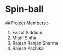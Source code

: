 # Spin-ball
##Project Members :-
  1. Faizal Siddiqui
  2. Mitali Sinha
  3. Rajesh Ranjan Sharma
  4. Rajesh Pachika
